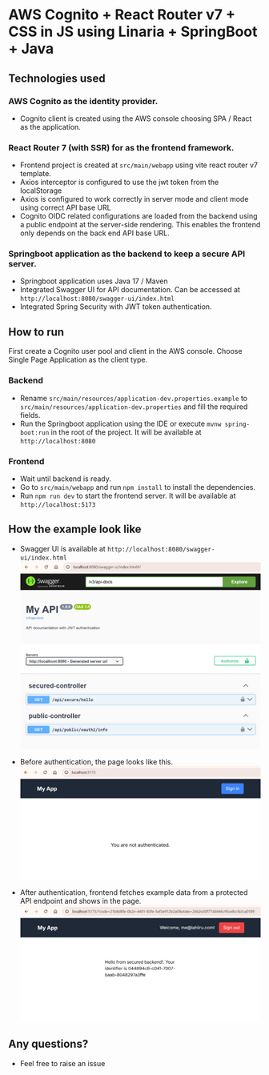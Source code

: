 # AWS Cognito + React Router v7 + CSS in JS using Linaria + SpringBoot + Java

## Technologies used
###  AWS Cognito as the identity provider.
- Cognito client is created using the AWS console choosing SPA / React as the application.
### React Router 7 (with SSR) for as the frontend framework.  
- Frontend project is created at `src/main/webapp` using vite react router v7 template.
- Axios interceptor is configured to use the jwt token from the localStorage
- Axios is configured to work correctly in server mode and client mode using correct API base URL
- Cognito OIDC related configurations are loaded from the backend using a public endpoint at the server-side rendering. This enables the frontend only depends on the back end API base URL.
### Springboot application as the backend to keep a secure API server.
- Springboot application uses Java 17 / Maven
- Integrated Swagger UI for API documentation. Can be accessed at `http://localhost:8080/swagger-ui/index.html`
- Integrated Spring Security with JWT token authentication.

## How to run
First create a Cognito user pool and client in the AWS console. Choose Single Page Application as the client type.
### Backend
- Rename `src/main/resources/application-dev.properties.example` to `src/main/resources/application-dev.properties` and fill the required fields.
- Run the Springboot application using the IDE or execute `mvnw spring-boot:run` in the root of the project. It will be available at `http://localhost:8080`
### Frontend
- Wait until backend is ready.
- Go to `src/main/webapp` and run `npm install` to install the dependencies.
- Run `npm run dev` to start the frontend server. It will be available at `http://localhost:5173`

## How the example look like
- Swagger UI is available at `http://localhost:8080/swagger-ui/index.html`   
![swagger-page.png](src%2Fmain%2Fwebapp%2Freadme-images%2Fswagger-page.png)

- Before authentication, the page looks like this.
![before-auth.png](src%2Fmain%2Fwebapp%2Freadme-images%2Fbefore-auth.png)

- After authentication, frontend fetches example data from a protected API endpoint and shows in the page.   
![after-auth.png](src%2Fmain%2Fwebapp%2Freadme-images%2Fafter-auth.png)

## Any questions?
- Feel free to raise an issue
